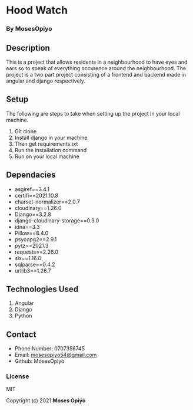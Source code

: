 # Hood Watch
### **By MosesOpiyo**

## Description
This is a project that allows residents in a neighbourhood to have eyes and ears so to speak of everything occurence around the neighbourhood.
The project is a two part project consisting of a frontend and backend made in angular and django respectively.

## Setup
The following are steps to take when setting up the project in your local machine.
1. Git clone 
2. Install django in your machine.
3. Then get requirements.txt 
4. Run the installation command 
5. Run on your local machine

## Dependacies
* asgiref==3.4.1
* certifi==2021.10.8
* charset-normalizer==2.0.7
* cloudinary==1.26.0
* Django==3.2.8
* django-cloudinary-storage==0.3.0
* idna==3.3
* Pillow==8.4.0
* psycopg2==2.9.1
* pytz==2021.3
* requests==2.26.0
* six==1.16.0
* sqlparse==0.4.2
* urllib3==1.26.7

## Technologies Used
1. Angular
2. Django
3. Python

## Contact

* Phone Number: 0707356745
* Email: mosesopiyo54@gmail.com
* Github: MosesOpiyo

### License

MIT

Copyright (c) 2021 **Moses Opiyo**
